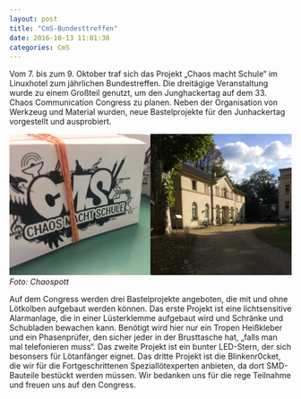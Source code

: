 ```yaml
---
layout: post
title: "CmS-Bundesttreffen"
date: 2016-10-13 11:01:30
categories: CmS
---
```


Vom 7. bis zum 9. Oktober traf sich das Projekt „Chaos macht Schule“ im Linuxhotel zum jährlichen Bundestreffen. Die dreitägige Veranstaltung wurde zu einem Großteil genutzt, um den Junghackertag auf dem 33. Chaos Communication Congress zu planen. Neben der Organisation von Werkzeug und Material wurden, neue Bastelprojekte für den Junhackertag vorgestellt und ausprobiert.

![Quelle: Chaospott](/media/2016-10-13/cms-bundesttreffen-01.jpg)
*Foto: Chaospott*

Auf dem Congress werden drei Bastelprojekte angeboten, die mit und ohne Lötkolben aufgebaut werden können. Das erste Projekt ist eine lichtsensitive Alarmanlage, die in einer Lüsterklemme aufgebaut wird und Schränke und Schubladen bewachen kann. Benötigt wird hier nur ein Tropen Heißkleber und ein Phasenprüfer, den sicher jeder in der Brusttasche hat, „falls man mal telefonieren muss“. Das zweite Projekt ist ein bunter LED-Stern, der sich besonsers für Lötanfänger eignet. Das dritte Projekt ist die Blinkenr0cket, die wir für die Fortgeschrittenen Speziallötexperten anbieten, da dort SMD-Bauteile bestückt werden müssen.
Wir bedanken uns für die rege Teilnahme und freuen uns auf den Congress.
